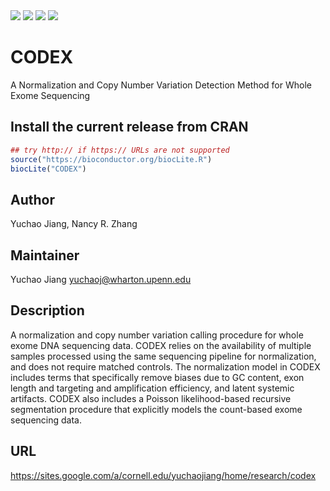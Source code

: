 <img border="0" src="http://bioconductor.org/shields/availability/release/CODEX.svg"/>
<img border="0" src="http://bioconductor.org/shields/downloads/CODEX.svg"/>
<img border="0" src="http://bioconductor.org/shields/build/release/bioc/CODEX.svg"/>
<img border="0" src="http://bioconductor.org/shields/years-in-bioc/CODEX.svg"/>


# CODEX
A Normalization and Copy Number Variation Detection Method for Whole Exome Sequencing

## Install the current release from CRAN
```r
## try http:// if https:// URLs are not supported
source("https://bioconductor.org/biocLite.R")
biocLite("CODEX")
```

## Author
Yuchao Jiang, Nancy R. Zhang

## Maintainer
Yuchao Jiang <yuchaoj@wharton.upenn.edu>

## Description
A normalization and copy number variation calling procedure for
whole exome DNA sequencing data. CODEX relies on the availability of 
multiple samples processed using the same sequencing pipeline for 
normalization, and does not require matched controls. The normalization 
model in CODEX includes terms that specifically remove biases due to GC 
content, exon length and targeting and amplification efficiency, and latent
systemic artifacts. CODEX also includes a Poisson likelihood-based recursive
segmentation procedure that explicitly models the count-based exome 
sequencing data.

## URL
https://sites.google.com/a/cornell.edu/yuchaojiang/home/research/codex
